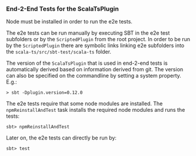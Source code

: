 ### End-2-End Tests for the ScalaTsPlugin

Node must be installed in order to run the e2e tests.

The e2e tests can be run manually by executing SBT in the e2e test subfolders or by the `ScriptedPlugin` from the root project. In order to be run by the `ScriptedPlugin` there are symbolic links linking e2e subfolders into the `scala-ts/src/sbt-test/scala-ts` folder.

The version of the `ScalaTsPlugin` that is used in end-2-end tests is automatically derived based on information derived from git. The version can also be specified on the commandline by setting a system property. E.g.:

```
> sbt -Dplugin.version=0.12.0
```

The e2e tests require that some node modules are installed. The `npmReinstallAndTest` task installs the required node modules and runs the tests:

```
sbt> npmReinstallAndTest
```

Later on, the e2e tests can directly be run by:

```
sbt> test
```
